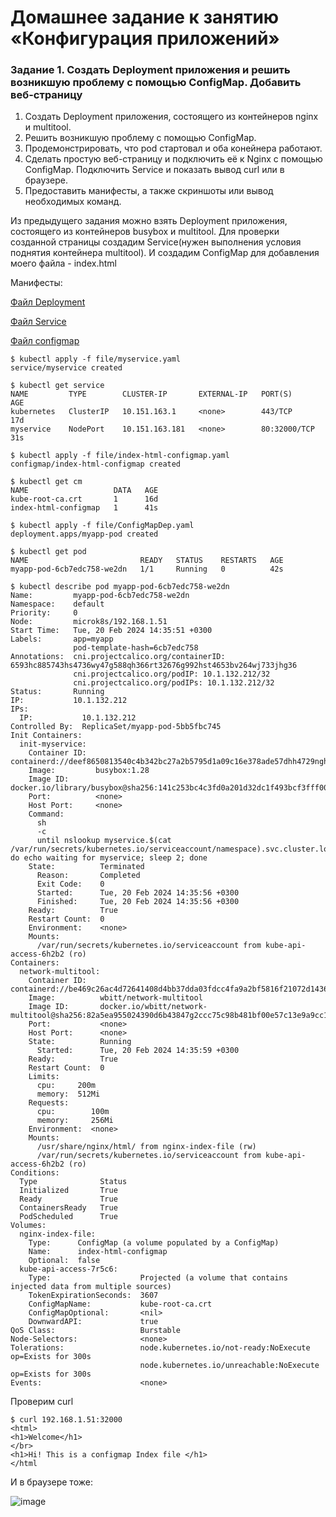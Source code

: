 # Домашнее задание к занятию «Конфигурация приложений»
### Задание 1. Создать Deployment приложения и решить возникшую проблему с помощью ConfigMap. Добавить веб-страницу
1) Создать Deployment приложения, состоящего из контейнеров nginx и multitool.
2) Решить возникшую проблему с помощью ConfigMap.
3) Продемонстрировать, что pod стартовал и оба конейнера работают.
4) Сделать простую веб-страницу и подключить её к Nginx с помощью ConfigMap. Подключить Service и показать вывод curl или в браузере.
5) Предоставить манифесты, а также скриншоты или вывод необходимых команд.

Из предыдущего задания можно взять Deployment приложения, состоящего из контейнеров busybox и multitool. Для проверки созданной страницы создадим Service(нужен выполнения условия поднятия контейнера multitool). И создадим ConfigMap для добавления моего файла - index.html

Манифесты:

[Файл Deployment](https://github.com/dikalov/devops-28/blob/main/kuber-homeworks/2.3%20/file%20/ConfigMapDep.yaml)

[Файл Service](https://github.com/dikalov/devops-28/blob/main/kuber-homeworks/2.3%20/file%20/myservice.yaml)

[Файл configmap](https://github.com/dikalov/devops-28/blob/main/kuber-homeworks/2.3%20/file%20/index-html-configmap.yaml)

```
$ kubectl apply -f file/myservice.yaml 
service/myservice created

$ kubectl get service
NAME         TYPE        CLUSTER-IP       EXTERNAL-IP   PORT(S)                         AGE
kubernetes   ClusterIP   10.151.163.1     <none>        443/TCP                         17d
myservice    NodePort    10.151.163.181   <none>        80:32000/TCP                    31s

$ kubectl apply -f file/index-html-configmap.yaml 
configmap/index-html-configmap created

$ kubectl get cm
NAME                   DATA   AGE
kube-root-ca.crt       1      16d
index-html-configmap   1      41s

$ kubectl apply -f file/ConfigMapDep.yaml 
deployment.apps/myapp-pod created

$ kubectl get pod
NAME                         READY   STATUS    RESTARTS   AGE
myapp-pod-6cb7edc758-we2dn   1/1     Running   0          42s
```
```
$ kubectl describe pod myapp-pod-6cb7edc758-we2dn
Name:         myapp-pod-6cb7edc758-we2dn
Namespace:    default
Priority:     0
Node:         microk8s/192.168.1.51
Start Time:   Tue, 20 Feb 2024 14:35:51 +0300
Labels:       app=myapp
              pod-template-hash=6cb7edc758
Annotations:  cni.projectcalico.org/containerID: 6593hc885743hs4736wy47g588qh366rt32676g992hst4653bv264wj733jhg36
              cni.projectcalico.org/podIP: 10.1.132.212/32
              cni.projectcalico.org/podIPs: 10.1.132.212/32
Status:       Running
IP:           10.1.132.212
IPs:
  IP:           10.1.132.212
Controlled By:  ReplicaSet/myapp-pod-5bb5fbc745
Init Containers:
  init-myservice:
    Container ID:  containerd://deef8650813540c4b342bc27a2b5795d1a09c16e378ade57dhh4729ngh45gsf4
    Image:         busybox:1.28
    Image ID:      docker.io/library/busybox@sha256:141c253bc4c3fd0a201d32dc1f493bcf3fff003b6df416dea4f41046e0f37d47
    Port:          <none>
    Host Port:     <none>
    Command:
      sh
      -c
      until nslookup myservice.$(cat /var/run/secrets/kubernetes.io/serviceaccount/namespace).svc.cluster.local; do echo waiting for myservice; sleep 2; done
    State:          Terminated
      Reason:       Completed
      Exit Code:    0
      Started:      Tue, 20 Feb 2024 14:35:56 +0300
      Finished:     Tue, 20 Feb 2024 14:35:56 +0300
    Ready:          True
    Restart Count:  0
    Environment:    <none>
    Mounts:
      /var/run/secrets/kubernetes.io/serviceaccount from kube-api-access-6h2b2 (ro)
Containers:
  network-multitool:
    Container ID:   containerd://be469c26ac4d72641408d4bb37dda03fdcc4fa9a2bf5816f21072d1436bc640a
    Image:          wbitt/network-multitool
    Image ID:       docker.io/wbitt/network-multitool@sha256:82a5ea955024390d6b43847g2ccc75c98b481bf00e57c13e9a9cc1458eb92652
    Port:           <none>
    Host Port:      <none>
    State:          Running
      Started:      Tue, 20 Feb 2024 14:35:59 +0300
    Ready:          True
    Restart Count:  0
    Limits:
      cpu:     200m
      memory:  512Mi
    Requests:
      cpu:        100m
      memory:     256Mi
    Environment:  <none>
    Mounts:
      /usr/share/nginx/html/ from nginx-index-file (rw)
      /var/run/secrets/kubernetes.io/serviceaccount from kube-api-access-6h2b2 (ro)
Conditions:
  Type              Status
  Initialized       True
  Ready             True
  ContainersReady   True
  PodScheduled      True
Volumes:
  nginx-index-file:
    Type:      ConfigMap (a volume populated by a ConfigMap)
    Name:      index-html-configmap
    Optional:  false
  kube-api-access-7r5c6:
    Type:                    Projected (a volume that contains injected data from multiple sources)
    TokenExpirationSeconds:  3607
    ConfigMapName:           kube-root-ca.crt
    ConfigMapOptional:       <nil>
    DownwardAPI:             true
QoS Class:                   Burstable
Node-Selectors:              <none>
Tolerations:                 node.kubernetes.io/not-ready:NoExecute op=Exists for 300s
                             node.kubernetes.io/unreachable:NoExecute op=Exists for 300s
Events:                      <none>
```
Проверим curl
```
$ curl 192.168.1.51:32000
<html>
<h1>Welcome</h1>
</br>
<h1>Hi! This is a configmap Index file </h1>
</html
```
И в браузере тоже:

![image](https://github.com/dikalov/devops-28/assets/126553776/566d38fa-485e-476b-a128-37be1d53f5d9)



